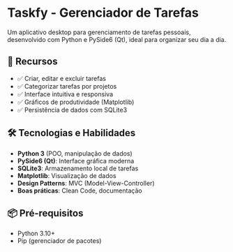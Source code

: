 # Taskfy - Gerenciador de Tarefas


Um aplicativo desktop para gerenciamento de tarefas pessoais, desenvolvido com Python e PySide6 (Qt), ideal para organizar seu dia a dia.

## 🚀 Recursos

- ✅ Criar, editar e excluir tarefas
- ✅ Categorizar tarefas por projetos
- ✅ Interface intuitiva e responsiva
- ✅ Gráficos de produtividade (Matplotlib)
- ✅ Persistência de dados com SQLite3

## 🛠️ Tecnologias e Habilidades

- **Python 3** (POO, manipulação de dados)
- **PySide6 (Qt)**: Interface gráfica moderna
- **SQLite3**: Armazenamento local de tarefas
- **Matplotlib**: Visualização de dados
- **Design Patterns**: MVC (Model-View-Controller)
- **Boas práticas**: Clean Code, documentação

## 📦 Pré-requisitos

- Python 3.10+
- Pip (gerenciador de pacotes)

